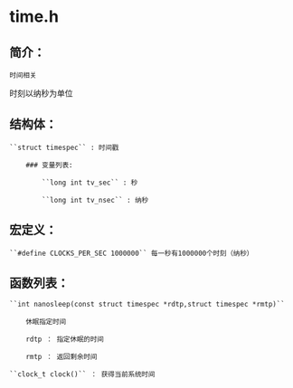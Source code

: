 # time.h

## 简介：

    时间相关

时刻以纳秒为单位

## 结构体：

    ``struct timespec`` : 时间戳
        
        ### 变量列表:
            
            ``long int tv_sec`` : 秒
            
            ``long int tv_nsec`` : 纳秒 
## 宏定义：

    ``#define CLOCKS_PER_SEC 1000000`` 每一秒有1000000个时刻（纳秒）

## 函数列表：

    ``int nanosleep(const struct timespec *rdtp,struct timespec *rmtp)``

        休眠指定时间

        rdtp ： 指定休眠的时间

        rmtp ： 返回剩余时间
    
    ``clock_t clock()`` ： 获得当前系统时间